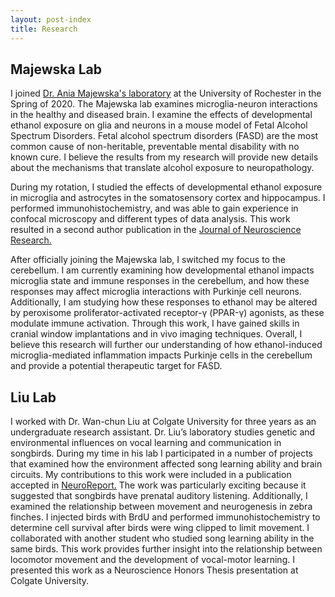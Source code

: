 ```yaml
---
layout: post-index
title: Research
---
```


## Majewska Lab

I joined [Dr. Ania Majewska's laboratory](https://www.urmc.rochester.edu/labs/majewska.aspx) at the University of Rochester in the Spring of 2020. 
The Majewska lab examines microglia-neuron interactions in the healthy and diseased brain.
I examine the effects of developmental ethanol exposure on glia and neurons in a mouse model of Fetal Alcohol Spectrum Disorders. 
Fetal alcohol spectrum disorders (FASD) are the most common cause of non-heritable, preventable mental disability with no known cure. 
I believe the results from my research will provide new details about the mechanisms that translate alcohol exposure to neuropathology.

During my rotation, I studied the effects of developmental ethanol exposure in microglia and astrocytes in the somatosensory cortex and hippocampus. 
I performed immunohistochemistry, and was able to gain experience in confocal microscopy and different types of data analysis. 
This work resulted in a second author publication in the [Journal of Neuroscience Research.](https://pubmed.ncbi.nlm.nih.gov/33606320/)

After officially joining the Majewska lab, I switched my focus to the cerebellum. 
I am currently examining how developmental ethanol impacts microglia state and immune responses in the cerebellum, and how these responses may affect microglia interactions with Purkinje cell neurons. 
Additionally, I am studying how these responses to ethanol may be altered by peroxisome proliferator-activated receptor-γ (PPAR-γ) agonists, as these modulate immune activation. 
Through this work, I have gained skills in cranial window implantations and in vivo imaging techniques. 
Overall, I believe this research will further our understanding of how ethanol-induced microglia-mediated inflammation impacts Purkinje cells in the cerebellum and provide a potential therapeutic target for FASD. 

## Liu Lab

I worked with Dr. Wan-chun Liu at Colgate University for three years as an undergraduate research assistant. 
Dr. Liu’s laboratory studies genetic and environmental influences on vocal learning and communication in songbirds. 
During my time in his lab I participated in a number of projects that examined how the environment affected song learning ability and brain circuits. 
My contributions to this work were included in a publication accepted in [NeuroReport.](https://pubmed.ncbi.nlm.nih.gov/30601425/)
The work was particularly exciting because it suggested that songbirds have prenatal auditory listening. 
Additionally, I examined the relationship between movement and neurogenesis in zebra finches. 
I injected birds with BrdU and performed immunohistochemistry to determine cell survival after birds were wing clipped to limit movement. 
I collaborated with another student who studied song learning ability in the same birds. 
This work provides further insight into the relationship between locomotor movement and the development of vocal-motor learning. 
I presented this work as a Neuroscience Honors Thesis presentation at Colgate University.

<!-- # COMMENT EXPLAINING THIS PAGE -- 
We're currently using this section of the site to host these tutorials,
  but you might want to use it to showcase and describe your `Research`,
  to chronicle various `Talks` you've given over your history, or to
  write about various news or updates that have happened to you.

You can update the `title` of file (line 3) to change the heading of 
  the page and its title in the browser. To change how it's referred to
  in the navigation and/or adjust its url, see `data/navigation.yml` file.
-->


